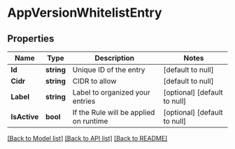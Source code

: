 # AppVersionWhitelistEntry

## Properties
Name | Type | Description | Notes
------------ | ------------- | ------------- | -------------
**Id** | **string** | Unique ID of the entry | [default to null]
**Cidr** | **string** | CIDR to allow | [default to null]
**Label** | **string** | Label to organized your entries | [optional] [default to null]
**IsActive** | **bool** | If the Rule will be applied on runtime | [optional] [default to null]

[[Back to Model list]](../README.md#documentation-for-models) [[Back to API list]](../README.md#documentation-for-api-endpoints) [[Back to README]](../README.md)


